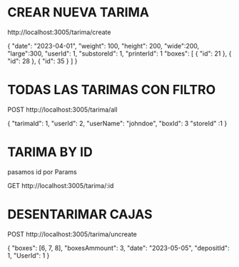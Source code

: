 # CREAR NUEVA TARIMA

http://localhost:3005/tarima/create

{
  "date": "2023-04-01",
  "weight": 100,
  "height": 200,
  "wide":200,
  "large":300,
  "userId": 1,
  "substoreId": 1,
  "printerId": 1
  "boxes": [
    {
      "id": 21
    },
    {
      "id": 28
    },
    {
      "id": 35
    }
  ]
}

# TODAS LAS TARIMAS CON FILTRO

POST http://localhost:3005/tarima/all

{
  "tarimaId": 1,
  "userId": 2,
  "userName": "johndoe",
  "boxId": 3
  "storeId" :1 
}


# TARIMA BY ID 

pasamos id por Params

GET http://localhost:3005/tarima/:id


# DESENTARIMAR CAJAS

POST http://localhost:3005/tarima/uncreate

{
  "boxes": [6, 7, 8],
  "boxesAmmount": 3,
  "date": "2023-05-05",
  "depositId": 1,
  "UserId": 1
}

